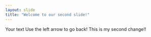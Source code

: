 ```yaml
---
layout: slide
title: "Welcome to our second slide!"
---
```

Your text
Use the left arrow to go back!
This is my second change!!